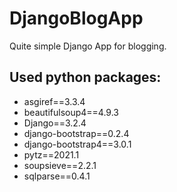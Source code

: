 # DjangoBlogApp

Quite simple Django App for blogging.

## Used python packages:
* asgiref==3.3.4
* beautifulsoup4==4.9.3
* Django==3.2.4
* django-bootstrap==0.2.4
* django-bootstrap4==3.0.1
* pytz==2021.1
* soupsieve==2.2.1
* sqlparse==0.4.1
